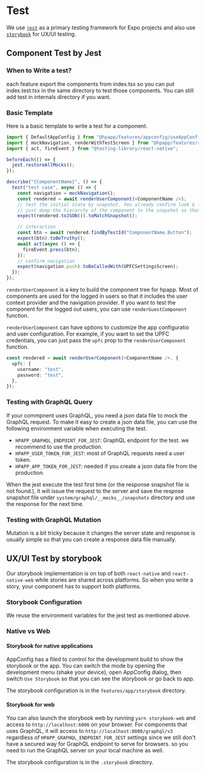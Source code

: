 # Test

We use [`jest`](https://jestjs.io/) as a primary testing framework for Expo projects and also use [`storybook`](https://storybook.js.org/) for UX/UI testing.

## Component Test by Jest

### When to Write a test?

each feature export the components from index.tsx so you can put index.test.tsx in the same directory to test those components. You can still add test in internals directory if you want.

### Basic Template

Here is a basic template to write a test for a component.

```typescript
import { DefaultAppConfig } from "@hpapp/features/appconfig/useAppConfig";
import { mockNavigation, renderWithTestScreen } from "@hpapp/features/root";
import { act, fireEvent } from "@testing-library/react-native";

beforeEach(() => {
  jest.restoreAllMocks();
});

describe("{ComponentName}", () => {
  test("test case", async () => {
    const navigation = mockNavigation();
    const rendered = await renderUserComponent(<ComponentName />);
    // test the initial state by snapshot. You already confirm look & feel of the component with the development build
    // just dump the hierarchy of the component to the snapshot so that you can avoid the regression of the look & feel.
    expect(rendered.toJSON()).toMatchSnapshot();

    // interaction
    const btn = await rendered.findByTestId("ComponentName.Button");
    expect(btn).toBeTruthy();
    await act(async () => {
      fireEvent.press(btn);
    });
    // confirm navigation
    expect(navigation.push).toBeCalledWith(UPFCSettingsScreen);
  });
});
```

`renderUserComponent` is a key to build the component tree for hpapp. Most of components are used for the logged in users so that it includes the user context provider and the navigation provider. If you want to test the component for the logged out users, you can use `renderGuestComponent` function.

`renderUserComponent` can have options to customize the app configuratio and user configuration. For example, if you want to set the UPFC credentials, you can just pass the `upfc` prop to the `renderUserComponent` function.

```typescript
const rendered = await renderUserComponent(<ComponentName />, {
  upfc: {
    username: "test",
    password: "test",
  },
});
```

### Testing with GraphQL Query

If your commpnent uses GraphQL, you need a json data file to mock the GraphQL request. To make it easy to create a json data file, you can use the following environment variable when executing the test.

- `HPAPP_GRAPHQL_ENDPOINT_FOR_JEST`: GraphQL endpoint for the test. we recommend to use the production.
- `HPAPP_USER_TOKEN_FOR_JEST`: most of GraphQL requests need a user token.
- `HPAPP_APP_TOKEN_FOR_JEST`: needed if you create a json data file from the production.

When the jest execute the test first time (or the response snapshot file is not found.), it will issue the request to the server and save the respose snapshot file under `system/graphql/__mocks__/snapshots` directory and use the response for the next time.

### Testing with GraphQL Mutation

Mutation is a bit tricky because it changes the server state and response is usually simple so that you can create a response data file manually.

## UX/UI Test by storybook

Our storybook implementation is on top of both `react-native` and `react-native-web` while stories are shared across platforms. So when you write a story, your component has to support both platforms.

### Storybook Configuration

We reuse the environment variables for the jest test as mentioned above.

### Native vs Web

#### Storybook for native applications

AppConfig has a filed to control for the development build to show the storybook or the app. You can switch the mode by opening the development menu (shake your device), open AppConfig dialog, then switch `Use Storybook` so that you can see the storybook or go back to app.

The storybook configuration is in the `features/app/storybook` directory.

#### Storybook for web

You can also launch the storybook web by running `yarn storybook-web` and access to `http://localhost:6006` on your browser. For components that uses GraphQL, it will access to `http://localhost:8080/graphql/v3` regardless of `HPAPP_GRAPHQL_ENDPOINT_FOR_JEST` settings since we still don't have a secured way for GraphQL endpoint to serve for browsers. so you need to run the GraphQL server on your local machine as well.

The storybook configuration is in the `.storybook` directory.
